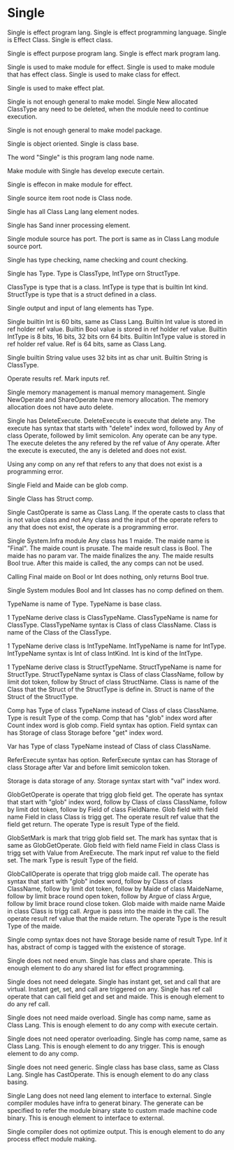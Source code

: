 # Single

Single is effect program lang.
Single is effect programming language.
Single is Effect Class.
Single is effect class.

Single is effect purpose program lang.
Single is effect mark program lang.

Single is used to make module for effect.
Single is used to make module that has effect class.
Single is used to make class for effect.

Single is used to make effect plat.

Single is not enough general to make model.
Single New allocated ClassType any need to be deleted,
when the module need to continue execution.

Single is not enough general to make model package.

Single is object oriented.
Single is class base.

The word "Single" is this program lang node name.

Make module with Single has develop execute certain.

Single is effecon in make module for effect.

Single source item root node is Class node.

Single has all Class Lang lang element nodes.

Single has Sand inner processing element.

Single module source has port.
The port is same as in Class Lang module source port.

Single has type checking, name checking and count checking.

Single has Type.
Type is ClassType, IntType orn StructType.

ClassType is type that is a class.
IntType is type that is builtin Int kind.
StructType is type that is a struct defined in a class.

Single output and input of lang elements has Type.

Single builtin Int is 60 bits, same as Class Lang.
Builtin Int value is stored in ref holder ref value.
Builtin Bool value is stored in ref holder ref value.
Builtin IntType is 8 bits, 16 bits, 32 bits orn 64 bits.
Builtin IntType value is stored in ref holder ref value.
Ref is 64 bits, same as Class Lang.

Single builtin String value uses 32 bits int as char unit.
Builtin String is ClassType.

Operate results ref.
Mark inputs ref.

Single memory management is manual memory management.
Single NewOperate and ShareOperate have memory allocation.
The memory allocation does not have auto delete.

Single has DeleteExecute.
DeleteExecute is execute that delete any.
The execute has syntax that starts with "delete" index word, 
followed by Any of class Operate, followed by limit semicolon.
Any operate can be any type.
The execute deletes the any refered by the ref value of Any operate.
After the execute is executed, the any is deleted and does not exist.

Using any comp on any ref that refers to any that does not exist is a programming error.

Single Field and Maide can be glob comp.

Single Class has Struct comp.

Single CastOperate is same as Class Lang.
If the operate casts to class that is not value class and not Any class and 
the input of the operate refers to any that does not exist, 
the operate is a programming error.

Single System.Infra module Any class has 1 maide.
The maide name is "Final".
The maide count is prusate.
The maide result class is Bool.
The maide has no param var.
The maide finalizes the any.
The maide results Bool true.
After this maide is called, the any comps can not be used.

Calling Final maide on Bool or Int does nothing, only returns Bool true. 

Single System modules Bool and Int classes has no comp defined on them.

TypeName is name of Type.
TypeName is base class.

1 TypeName derive class is ClassTypeName.
ClassTypeName is name for ClassType.
ClassTypeName syntax is Class of class ClassName.
Class is name of the Class of the ClassType.

1 TypeName derive class is IntTypeName.
IntTypeName is name for IntType.
IntTypeName syntax is Int of class IntKind.
Int is kind of the IntType.

1 TypeName derive class is StructTypeName.
StructTypeName is name for StructType.
StructTypeName syntax is Class of class ClassName, follow by
limit dot token, follow by Struct of class StructName.
Class is name of the Class that the Struct of the StructType is define in.
Struct is name of the Struct of the StructType.

Comp has Type of class TypeName instead of Class of class ClassName.
Type is result Type of the comp.
Comp that has "glob" index word after Count index word is glob comp.
Field syntax has option.
Field syntax can has Storage of class Storage before "get" index word.

Var has Type of class TypeName instead of Class of class ClassName.

ReferExecute syntax has option.
ReferExecute syntax can has Storage of class Storage after Var and before limit semicolon token.

Storage is data storage of any.
Storage syntax start with "val" index word.

GlobGetOperate is operate that trigg glob field get.
The operate has syntax that start with "glob" index word, follow by
Class of class ClassName, follow by limit dot token, follow by Field
of class FieldName.
Glob field with field name Field in class Class is trigg get.
The operate result ref value that the field get return.
The operate Type is result Type of the field.

GlobSetMark is mark that trigg glob field set.
The mark has syntax that is same as GlobGetOperate.
Glob field with field name Field in class Class is trigg set with Value
from AreExecute.
The mark input ref value to the field set.
The mark Type is result Type of the field.

GlobCallOperate is operate that trigg glob maide call.
The operate has syntax that start with "glob" index word, follow by
Class of class ClassName, follow by limit dot token, follow by Maide
of class MaideName, follow by limit brace round open token, follow
by Argue of class Argue, follow by limit brace round close token.
Glob maide with maide name Maide in class Class is trigg call.
Argue is pass into the maide in the call.
The operate result ref value that the maide return.
The operate Type is the result Type of the maide.

Single comp syntax does not have Storage beside name of result Type.
Inf it has, abstract of comp is tagged with the existence of storage.

Single does not need enum.
Single has class and share operate.
This is enough element to do any shared list for effect programming.

Single does not need delegate.
Single has instant get, set and call that are virtual.
Instant get, set, and call are triggered on any.
Single has ref call operate that can call field get and set and maide.
This is enough element to do any ref call.

Single does not need maide overload.
Single has comp name, same as Class Lang.
This is enough element to do any comp with execute certain.

Single does not need operator overloading.
Single has comp name, same as Class Lang.
This is enough element to do any trigger.
This is enough element to do any comp.

Single does not need generic.
Single class has base class, same as Class Lang.
Single has CastOperate.
This is enough element to do any class basing.

Single Lang does not need lang element to interface to external.
Single compiler modules have infra to generat binary.
The generate can be specified to refer the module binary state to custom made machine code binary.
This is enough element to interface to external.

Single compiler does not optimize output.
This is enough element to do any process effect module making.